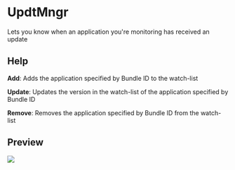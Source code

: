 # UpdtMngr

Lets you know when an application you're monitoring has received an update

## Help

**Add**: Adds the application specified by Bundle ID to the watch-list

**Update**: Updates the version in the watch-list of the application specified by Bundle ID

**Remove**: Removes the application specified by Bundle ID from the watch-list


## Preview

![](https://i.imgur.com/RiCjaLN.png)
